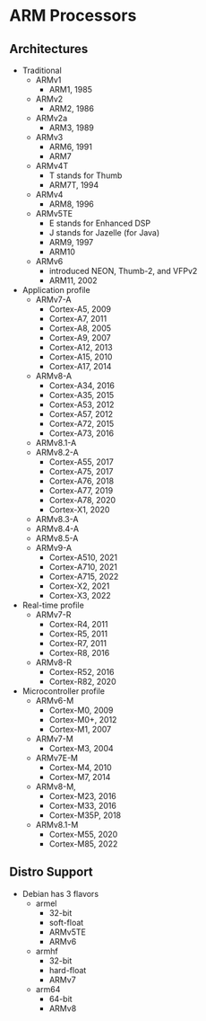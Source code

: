 ARM Processors
==============

## Architectures

- Traditional
  - ARMv1
    - ARM1, 1985
  - ARMv2
    - ARM2, 1986
  - ARMv2a
    - ARM3, 1989
  - ARMv3
    - ARM6, 1991
    - ARM7
  - ARMv4T
    - T stands for Thumb
    - ARM7T, 1994
  - ARMv4
    - ARM8, 1996
  - ARMv5TE
    - E stands for Enhanced DSP
    - J stands for Jazelle (for Java)
    - ARM9, 1997
    - ARM10
  - ARMv6
    - introduced NEON, Thumb-2, and VFPv2
    - ARM11, 2002
- Application profile
  - ARMv7-A
    - Cortex-A5, 2009
    - Cortex-A7, 2011
    - Cortex-A8, 2005
    - Cortex-A9, 2007
    - Cortex-A12, 2013
    - Cortex-A15, 2010
    - Cortex-A17, 2014
  - ARMv8-A
    - Cortex-A34, 2016
    - Cortex-A35, 2015
    - Cortex-A53, 2012
    - Cortex-A57, 2012
    - Cortex-A72, 2015
    - Cortex-A73, 2016
  - ARMv8.1-A
  - ARMv8.2-A
    - Cortex-A55, 2017
    - Cortex-A75, 2017
    - Cortex-A76, 2018
    - Cortex-A77, 2019
    - Cortex-A78, 2020
    - Cortex-X1, 2020
  - ARMv8.3-A
  - ARMv8.4-A
  - ARMv8.5-A
  - ARMv9-A
    - Cortex-A510, 2021
    - Cortex-A710, 2021
    - Cortex-A715, 2022
    - Cortex-X2, 2021
    - Cortex-X3, 2022
- Real-time profile
  - ARMv7-R
    - Cortex-R4, 2011
    - Cortex-R5, 2011
    - Cortex-R7, 2011
    - Cortex-R8, 2016
  - ARMv8-R
    - Cortex-R52, 2016
    - Cortex-R82, 2020
- Microcontroller profile
  - ARMv6-M
    - Cortex-M0, 2009
    - Cortex-M0+, 2012
    - Cortex-M1, 2007
  - ARMv7-M
    - Cortex-M3, 2004
  - ARMv7E-M
    - Cortex-M4, 2010
    - Cortex-M7, 2014
  - ARMv8-M, 
    - Cortex-M23, 2016
    - Cortex-M33, 2016
    - Cortex-M35P, 2018
  - ARMv8.1-M
    - Cortex-M55, 2020
    - Cortex-M85, 2022

## Distro Support

- Debian has 3 flavors
  - armel
    - 32-bit
    - soft-float
    - ARMv5TE
    - ARMv6
  - armhf
    - 32-bit
    - hard-float
    - ARMv7
  - arm64
    - 64-bit
    - ARMv8
